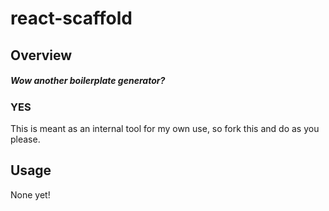# react-scaffold

## Overview

##### _Wow another boilerplate generator?_
### YES

This is meant as an internal tool for my own use, so fork this and do as you please.

## Usage

None yet!
